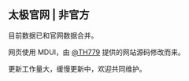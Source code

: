 ## 太极官网 | 非官方

目前数据已和官网数据合并。

网页使用 MDUI，由 [@TH779](https://t.me/TH779) 提供的网站源码修改而来。

更新工作量大，缓慢更新中，欢迎共同维护。
